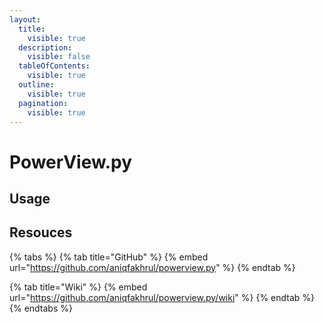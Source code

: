 ```yaml
---
layout:
  title:
    visible: true
  description:
    visible: false
  tableOfContents:
    visible: true
  outline:
    visible: true
  pagination:
    visible: true
---
```


# PowerView.py

## Usage



## Resouces

{% tabs %}
{% tab title="GitHub" %}
{% embed url="https://github.com/aniqfakhrul/powerview.py" %}
{% endtab %}

{% tab title="Wiki" %}
{% embed url="https://github.com/aniqfakhrul/powerview.py/wiki" %}
{% endtab %}
{% endtabs %}
